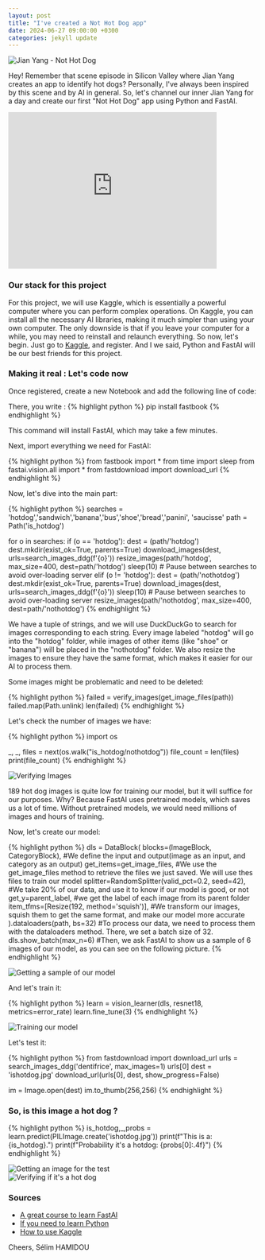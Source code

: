 ```yaml
---
layout: post
title: "I've created a Not Hot Dog app"
date: 2024-06-27 09:00:00 +0300
categories: jekyll update
---
```


![Jian Yang - Not Hot Dog](/Images/nothotdog_jian_yang.jpg)

Hey! Remember that scene episode in Silicon Valley where Jian Yang creates an app to identify hot dogs? Personally, I've always been inspired by this scene and by AI in general. So, let's channel our inner Jian Yang for a day and create our first "Not Hot Dog" app using Python and FastAI.

<iframe width="420" height="315" src="https://www.youtube.com/embed/vIci3C4JkL0" frameborder="0" allowfullscreen> </iframe>

### Our stack for this project
For this project, we will use Kaggle, which is essentially a powerful computer where you can perform complex operations. On Kaggle, you can install all the necessary AI libraries, making it much simpler than using your own computer. The only downside is that if you leave your computer for a while, you may need to reinstall and relaunch everything.
So now, let's begin. Just go to <a href="https://www.kaggle.com/">Kaggle</a>, and register.
And I we said, Python and FastAI will be our best friends for this project.

### Making it real : Let's code now
Once registered, create a new Notebook and add the following line of code:

There, you write : 
{% highlight python %}
pip install fastbook
{% endhighlight %}

This command will install FastAI, which may take a few minutes.

Next, import everything we need for FastAI:

{% highlight python %}
from fastbook import *
from time import sleep
from fastai.vision.all import *
from fastdownload import download_url
{% endhighlight %}

Now, let's dive into the main part:

{% highlight python %}
searches = 'hotdog','sandwich','banana','bus','shoe','bread','panini', 'saucisse'
path = Path('is_hotdog')

for o in searches:
    if (o == 'hotdog'):
        dest = (path/'hotdog')
        dest.mkdir(exist_ok=True, parents=True)
        download_images(dest, urls=search_images_ddg(f'{o}'))
        resize_images(path/'hotdog', max_size=400, dest=path/'hotdog')
        sleep(10)  # Pause between searches to avoid over-loading server
    elif (o != 'hotdog'):
        dest = (path/'nothotdog')
        dest.mkdir(exist_ok=True, parents=True)
        download_images(dest, urls=search_images_ddg(f'{o}'))
        sleep(10)  # Pause between searches to avoid over-loading server
        resize_images(path/'nothotdog', max_size=400, dest=path/'nothotdog')
{% endhighlight %}

We have a tuple of strings, and we will use DuckDuckGo to search for images corresponding to each string. Every image labeled "hotdog" will go into the "hotdog" folder, while images of other items (like "shoe" or "banana") will be placed in the "nothotdog" folder. We also resize the images to ensure they have the same format, which makes it easier for our AI to process them.

Some images might be problematic and need to be deleted:

{% highlight python %}
failed = verify_images(get_image_files(path))
failed.map(Path.unlink)
len(failed)
{% endhighlight %}

Let's check the number of images we have:

{% highlight python %}
import os

_, _, files = next(os.walk("is_hotdog/nothotdog"))
file_count = len(files)
print(file_count)
{% endhighlight %}

![Verifying Images](/Images/nothotdog_verify_images.jpg)

189 hot dog images is quite low for training our model, but it will suffice for our purposes. Why? Because FastAI uses pretrained models, which saves us a lot of time. Without pretrained models, we would need millions of images and hours of training.

Now, let's create our model:

{% highlight python %}
dls = DataBlock(
    blocks=(ImageBlock, CategoryBlock), #We define the input and output(image as an input, and category as an output)
    get_items=get_image_files, #We use the get_image_files method to retrieve the files we just saved. We will use thes files to train our model 
    splitter=RandomSplitter(valid_pct=0.2, seed=42),    #We take 20% of our data, and use it to know if our model is good, or not
    get_y=parent_label, #we get the label of each image from its parent folder
    item_tfms=[Resize(192, method='squish')],   #We transform our images, squish them to get the same format, and make our model more accurate
).dataloaders(path, bs=32) #To process our data, we need to process them with the dataloaders method. There, we set a batch size of 32.
dls.show_batch(max_n=6) #Then, we ask FastAI to show us a sample of 6 images of our model, as you can see on the following picture.
{% endhighlight %}

![Getting a sample of our model](/Images/nothotdog_batch_images.jpg)

And let's train it:

{% highlight python %}
learn = vision_learner(dls, resnet18, metrics=error_rate)
learn.fine_tune(3)
{% endhighlight %}

![Training our model](/Images/nothotdog_training_model.jpg)

Let's test it:

{% highlight python %}
from fastdownload import download_url
urls = search_images_ddg('dentifrice', max_images=1)
urls[0]
dest = 'ishotdog.jpg'
download_url(urls[0], dest, show_progress=False)

im = Image.open(dest)
im.to_thumb(256,256)
{% endhighlight %}


### So, is this image a hot dog ?

{% highlight python %}
is_hotdog,_,probs = learn.predict(PILImage.create('ishotdog.jpg'))
print(f"This is a: {is_hotdog}.")
print(f"Probability it's a hotdog: {probs[0]:.4f}")
{% endhighlight %}

![Getting an image for the test](/Images/nothotdog_getting_image_test.jpg)
<br>
![Verifying if it's a hot dog](/Images/nothotdog_final_result.jpg)

### Sources
<ul>
<li><a href="https://course.fast.ai/Lessons/lesson1.html">A great course to learn FastAI</a></li>
<li><a href="https://www.learnpython.org/">If you need to learn Python</a></li>
<li><a href="https://www.kaggle.com/docs">How to use Kaggle</a></li>
</ul>

Cheers,
Sélim HAMIDOU






